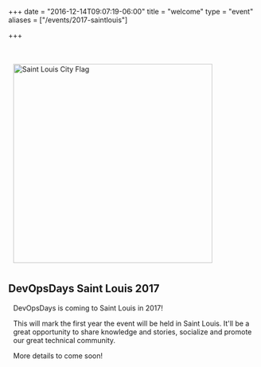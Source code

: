 +++
date = "2016-12-14T09:07:19-06:00"
title = "welcome"
type = "event"
aliases = ["/events/2017-saintlouis"]

+++

<div>
 <!--{{< event_logo >}}-->
 <img style="width: 400px; margin: 35px 0px 10px 10px" src="https://upload.wikimedia.org/wikipedia/commons/thumb/b/b8/Flag_of_St._Louis,_Missouri.svg/1280px-Flag_of_St._Louis,_Missouri.svg.png" alt="Saint Louis City Flag">
</div>

<div>
<h2>DevOpsDays Saint Louis 2017</h2>
</div>

<div>
    <!--<p style="font-size:large;">Date: Fall 2017</p>
    <p style="font-size:large;">Location: TBD</p>-->
    <div style="padding-left: 10px">
      <p>DevOpsDays is coming to Saint Louis in 2017! </p>
      <p>This will mark the first year the event will be held in Saint Louis. It'll be a great
      opportunity to share knowledge and stories, socialize and promote our great technical
      community.</p>
      <p>More details to come soon!</p>
    </div>
</div>
<!--
<div style="width:100%;overflow:hidden;">
    <div style="width:44%;margin:3% 1em;float:left;text-align:right;">
        <h2>Location</h2>
        <p>Saint Louis Missouri</p>
        <p><a href="/events/2017-saintlouis/location/">Venue and Maps</a></p>
    </div>
    <div style="width:100%;margin:3% 1em;float:left;text-align:center;">
        <h2>Sponsor</h2>
        <p>Help support this event!</p>
        <p><a href="/events/2017-saintlouis/sponsor/">Sponsor DevOpsDays Saint Louis 2017!</a></p>
    </div>
</div>
<div style="width:100%;overflow:hidden;">
    <div style="width:44%;margin:3% 1em;float:left;text-align:right;">
        <h2>Conduct</h2>
        <p>Dedicated to providing a safe and inclusive experience.</p>
        <p><a href="/events/2017-saintlouis/conduct/">Code of Conduct</a></p>
    </div>
    <div style="width:44%;margin:3% 1em;float:left;">
        <h2>Contact</h2>
        <p>Get in touch with the organizers and volunteers.</p>
        <p><a href="/events/2017-saintlouis/contact/">Contact Information</a></p>
    </div>
</div>
-->
